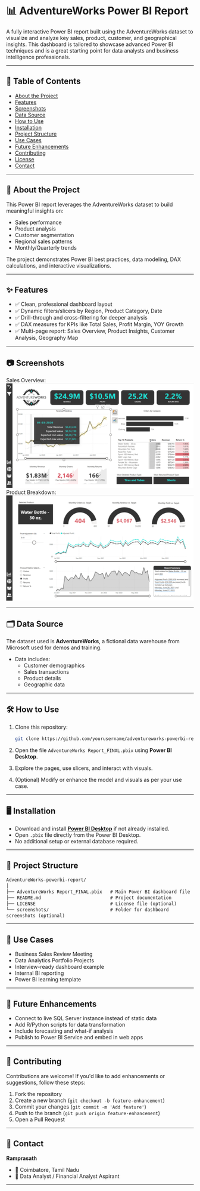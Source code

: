 
# 📊 AdventureWorks Power BI Report

A fully interactive Power BI report built using the AdventureWorks dataset to visualize and analyze key sales, product, customer, and geographical insights. This dashboard is tailored to showcase advanced Power BI techniques and is a great starting point for data analysts and business intelligence professionals.

---

## 📌 Table of Contents

- [About the Project](#about-the-project)
- [Features](#features)
- [Screenshots](#screenshots)
- [Data Source](#data-source)
- [How to Use](#how-to-use)
- [Installation](#installation)
- [Project Structure](#project-structure)
- [Use Cases](#use-cases)
- [Future Enhancements](#future-enhancements)
- [Contributing](#contributing)
- [License](#license)
- [Contact](#contact)

---

## 📖 About the Project

This Power BI report leverages the AdventureWorks dataset to build meaningful insights on:
- Sales performance
- Product analysis
- Customer segmentation
- Regional sales patterns
- Monthly/Quarterly trends

The project demonstrates Power BI best practices, data modeling, DAX calculations, and interactive visualizations.

---

## ✨ Features

- ✅ Clean, professional dashboard layout
- ✅ Dynamic filters/slicers by Region, Product Category, Date
- ✅ Drill-through and cross-filtering for deeper analysis
- ✅ DAX measures for KPIs like Total Sales, Profit Margin, YOY Growth
- ✅ Multi-page report: Sales Overview, Product Insights, Customer Analysis, Geography Map

---

## 📷 Screenshots


Sales Overview:
![Sales Overview](Sales_Overview.png)
Product Breakdown:
![Product Breakdown](Product_breakdown.png)

---

## 🗂️ Data Source

The dataset used is **AdventureWorks**, a fictional data warehouse from Microsoft used for demos and training.

- Data includes:
  - Customer demographics
  - Sales transactions
  - Product details
  - Geographic data

---

## 🛠️ How to Use

1. Clone this repository:
   ```bash
   git clone https://github.com/yourusername/adventureworks-powerbi-report.git
   ```

2. Open the file `AdventureWorks Report_FINAL.pbix` using **Power BI Desktop**.

3. Explore the pages, use slicers, and interact with visuals.

4. (Optional) Modify or enhance the model and visuals as per your use case.

---

## 🖥️ Installation

- Download and install **[Power BI Desktop](https://powerbi.microsoft.com/desktop/)** if not already installed.
- Open `.pbix` file directly from the Power BI Desktop.
- No additional setup or external database required.

---

## 📁 Project Structure

```
AdventureWorks-powerbi-report/
│
├── AdventureWorks Report_FINAL.pbix   # Main Power BI dashboard file
├── README.md                          # Project documentation
├── LICENSE                            # License file (optional)
└── screenshots/                       # Folder for dashboard screenshots (optional)
```

---

## 💼 Use Cases

- Business Sales Review Meeting
- Data Analytics Portfolio Projects
- Interview-ready dashboard example
- Internal BI reporting
- Power BI learning template

---

## 🚀 Future Enhancements

- Connect to live SQL Server instance instead of static data
- Add R/Python scripts for data transformation
- Include forecasting and what-if analysis
- Publish to Power BI Service and embed in web apps

---

## 🤝 Contributing

Contributions are welcome! If you'd like to add enhancements or suggestions, follow these steps:

1. Fork the repository
2. Create a new branch (`git checkout -b feature-enhancement`)
3. Commit your changes (`git commit -m 'Add feature'`)
4. Push to the branch (`git push origin feature-enhancement`)
5. Open a Pull Request

---

## 📧 Contact

**Ramprasath**
- 📍 Coimbatore, Tamil Nadu
- 💼 Data Analyst / Financial Analyst Aspirant

---

